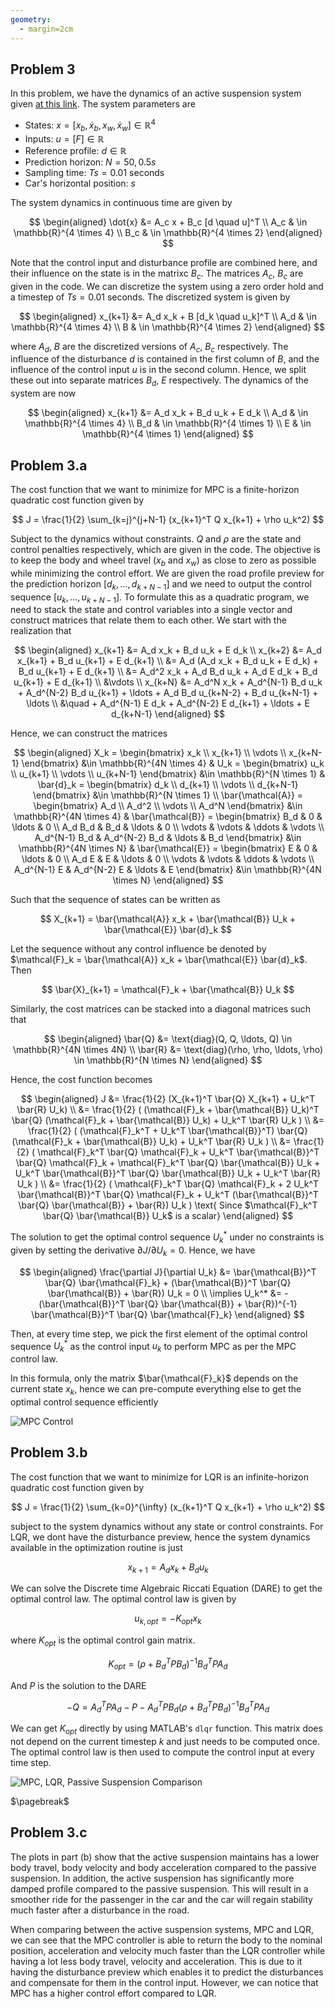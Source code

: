 ```yaml
---
geometry:
  - margin=2cm
---
```


## Problem 3

In this problem, we have the dynamics of an active suspension system given [at this link](https://www.mathworks.com/help/robust/gs/active-suspension-control-design.html). The system parameters are

- States: $x = [x_b, \dot{x}_b, x_w, \dot{x}_w] \in \mathbb{R}^4$
- Inputs: $u = [F] \in \mathbb{R}$
- Reference profile: $d \in \mathbb{R}$
- Prediction horizon: $N = 50, 0.5s$
- Sampling time: $Ts = 0.01$ seconds
- Car's horizontal position: $s$

The system dynamics in continuous time are given by

$$
\begin{aligned}
\dot{x} &= A_c x + B_c [d \quad u]^T \\
A_c & \in \mathbb{R}^{4 \times 4} \\
B_c & \in \mathbb{R}^{4 \times 2}
\end{aligned}
$$

Note that the control input and disturbance profile are combined here, and their influence on the state is in the matrixc $B_c$. The matrices $A_c$, $B_c$ are given in the code. We can discretize the system using a zero order hold and a timestep of $Ts = 0.01$ seconds. The discretized system is given by

$$
\begin{aligned}
x_{k+1} &= A_d x_k + B [d_k \quad u_k]^T \\
A_d & \in \mathbb{R}^{4 \times 4} \\
B & \in \mathbb{R}^{4 \times 2}
\end{aligned}
$$

where $A_d$, $B$ are the discretized versions of $A_c$, $B_c$ respectively. The influence of the disturbance $d$ is contained in the first column of $B$, and the influence of the control input $u$ is in the second column. Hence, we split these out into separate matrices $B_d$, $E$ respectively. The dynamics of the system are now

$$
\begin{aligned}
x_{k+1} &= A_d x_k + B_d u_k + E d_k \\
A_d & \in \mathbb{R}^{4 \times 4} \\
B_d & \in \mathbb{R}^{4 \times 1} \\
E & \in \mathbb{R}^{4 \times 1}
\end{aligned}
$$

## Problem 3.a

The cost function that we want to minimize for MPC is a finite-horizon quadratic cost function given by

$$
J = \frac{1}{2} \sum_{k=j}^{j+N-1} (x_{k+1}^T Q x_{k+1} + \rho u_k^2)
$$

Subject to the dynamics without constraints. $Q$ and $\rho$ are the state and control penalties respectively, which are given in the code. The objective is to keep the body and wheel travel ($x_b$ and $x_w$) as close to zero as possible while minimizing the control effort. We are given the road profile preview for the prediction horizon $[d_k, \ldots, d_{k+N-1}]$ and we need to output the control sequence $[u_k, \ldots, u_{k+N-1}]$. To formulate this as a quadratic program, we need to stack the state and control variables into a single vector and construct matrices that relate them to each other. We start with the realization that

$$
\begin{aligned}
x_{k+1} &= A_d x_k + B_d u_k + E d_k \\
x_{k+2} &= A_d x_{k+1} + B_d u_{k+1} + E d_{k+1} \\
&= A_d (A_d x_k + B_d u_k + E d_k) + B_d u_{k+1} + E d_{k+1} \\
&= A_d^2 x_k + A_d B_d u_k + A_d E d_k + B_d u_{k+1} + E d_{k+1} \\
&\vdots \\
x_{k+N} &= A_d^N x_k + A_d^{N-1} B_d u_k + A_d^{N-2} B_d u_{k+1} + \ldots + A_d B_d u_{k+N-2} + B_d u_{k+N-1} + \ldots \\
&\quad + A_d^{N-1} E d_k + A_d^{N-2} E d_{k+1} + \ldots + E d_{k+N-1}
\end{aligned}
$$

Hence, we can construct the matrices

$$
\begin{aligned}
X_k = \begin{bmatrix} x_k \\ x_{k+1} \\ \vdots \\ x_{k+N-1} \end{bmatrix} &\in \mathbb{R}^{4N \times 4} &
U_k = \begin{bmatrix} u_k \\ u_{k+1} \\ \vdots \\ u_{k+N-1} \end{bmatrix} &\in \mathbb{R}^{N \times 1} &
\bar{d}_k = \begin{bmatrix} d_k \\ d_{k+1} \\ \vdots \\ d_{k+N-1} \end{bmatrix} &\in \mathbb{R}^{N \times 1} \\
\bar{\mathcal{A}} = \begin{bmatrix} A_d \\ A_d^2 \\ \vdots \\ A_d^N \end{bmatrix} &\in \mathbb{R}^{4N \times 4} &
\bar{\mathcal{B}} = \begin{bmatrix} B_d & 0 & \ldots & 0 \\ A_d B_d & B_d & \ldots & 0 \\ \vdots & \vdots & \ddots & \vdots \\ A_d^{N-1} B_d & A_d^{N-2} B_d & \ldots & B_d \end{bmatrix} &\in \mathbb{R}^{4N \times N} &
\bar{\mathcal{E}} = \begin{bmatrix} E & 0 & \ldots & 0 \\ A_d E & E & \ldots & 0 \\ \vdots & \vdots & \ddots & \vdots \\ A_d^{N-1} E & A_d^{N-2} E & \ldots & E \end{bmatrix} &\in \mathbb{R}^{4N \times N}
\end{aligned}
$$

Such that the sequence of states can be written as

$$
X_{k+1} = \bar{\mathcal{A}} x_k + \bar{\mathcal{B}} U_k + \bar{\mathcal{E}} \bar{d}_k
$$

Let the sequence without any control influence be denoted by $\mathcal{F}_k = \bar{\mathcal{A}} x_k + \bar{\mathcal{E}} \bar{d}_k$. Then

$$
\bar{X}_{k+1} = \mathcal{F}_k + \bar{\mathcal{B}} U_k
$$

Similarly, the cost matrices can be stacked into a diagonal matrices such that

$$
\begin{aligned}
\bar{Q} &= \text{diag}(Q, Q, \ldots, Q) \in \mathbb{R}^{4N \times 4N} \\
\bar{R} &= \text{diag}(\rho, \rho, \ldots, \rho) \in \mathbb{R}^{N \times N}
\end{aligned}
$$

Hence, the cost function becomes

$$
\begin{aligned}
J &= \frac{1}{2} (X_{k+1}^T \bar{Q} X_{k+1} + U_k^T \bar{R} U_k) \\
&= \frac{1}{2} ( (\mathcal{F}_k + \bar{\mathcal{B}} U_k)^T \bar{Q} (\mathcal{F}_k + \bar{\mathcal{B}} U_k) + U_k^T \bar{R} U_k ) \\
&= \frac{1}{2} ( (\mathcal{F}_k^T + U_k^T \bar{\mathcal{B}}^T) \bar{Q} (\mathcal{F}_k + \bar{\mathcal{B}} U_k) + U_k^T \bar{R} U_k ) \\
&= \frac{1}{2} ( \mathcal{F}_k^T \bar{Q} \mathcal{F}_k + U_k^T \bar{\mathcal{B}}^T \bar{Q} \mathcal{F}_k + \mathcal{F}_k^T \bar{Q} \bar{\mathcal{B}} U_k + U_k^T \bar{\mathcal{B}}^T \bar{Q} \bar{\mathcal{B}} U_k + U_k^T \bar{R} U_k ) \\
&= \frac{1}{2} ( \mathcal{F}_k^T \bar{Q} \mathcal{F}_k + 2 U_k^T \bar{\mathcal{B}}^T \bar{Q} \mathcal{F}_k + U_k^T (\bar{\mathcal{B}}^T \bar{Q} \bar{\mathcal{B}} + \bar{R}) U_k ) \text{ Since $\mathcal{F}_k^T \bar{Q} \bar{\mathcal{B}} U_k$ is a scalar}
\end{aligned}
$$

The solution to get the optimal control sequence $U_k^*$ under no constraints is given by setting the derivative $\partial J / \partial U_k = 0$. Hence, we have

$$
\begin{aligned}
\frac{\partial J}{\partial U_k} &= \bar{\mathcal{B}}^T \bar{Q} \bar{\mathcal{F}_k} + (\bar{\mathcal{B}}^T \bar{Q} \bar{\mathcal{B}} + \bar{R}) U_k = 0 \\
\implies U_k^* &= -(\bar{\mathcal{B}}^T \bar{Q} \bar{\mathcal{B}} + \bar{R})^{-1} \bar{\mathcal{B}}^T \bar{Q} \bar{\mathcal{F}_k}
\end{aligned}
$$

Then, at every time step, we pick the first element of the optimal control sequence $U_k^*$ as the control input $u_k$ to perform MPC as per the MPC control law.

In this formula, only the matrix $\bar{\mathcal{F}_k}$ depends on the current state $x_k$, hence we can pre-compute everything else to get the optimal control sequence efficiently

![MPC Control](figs/hw3p3a.svg)

## Problem 3.b

The cost function that we want to minimize for LQR is an infinite-horizon quadratic cost function given by

$$
J = \frac{1}{2} \sum_{k=0}^{\infty} (x_{k+1}^T Q x_{k+1} + \rho u_k^2)
$$

subject to the system dynamics without any state or control constraints. For LQR, we dont have the disturbance preview, hence the system dynamics available in the optimization routine is just

$$
x_{k+1} = A_d x_k + B_d u_k
$$

We can solve the Discrete time Algebraic Riccati Equation (DARE) to get the optimal control law. The optimal control law is given by

$$
u_{k, opt} = -K_{opt} x_k
$$

where $K_{opt}$ is the optimal control gain matrix.

$$
K_{opt} = (\rho + B_d^T P B_d)^{-1} B_d^T P A_d
$$

And $P$ is the solution to the DARE

$$
-Q = A_d^T P A_d - P - A_d^T P B_d (\rho + B_d^T P B_d)^{-1} B_d^T P A_d
$$

We can get $K_{opt}$ directly by using MATLAB's `dlqr` function. This matrix does not depend on the current timestep $k$ and just needs to be computed once. The optimal control law is then used to compute the control input at every time step.

![MPC, LQR, Passive Suspension Comparison](figs/hw3p3b.svg)

$\pagebreak$

## Problem 3.c

The plots in part (b) show that the active suspension maintains has a lower body travel, body velocity and body acceleration compared to the passive suspension. In addition, the active suspension has significantly more damped profile compared to the passive suspension.
This will result in a smoother ride for the passenger in the car and the car will regain stability much faster after a disturbance in the road.

When comparing between the active suspension systems, MPC and LQR, we can see that the MPC controller is able to return the body to the nominal position, acceleration and velocity much faster than the LQR controller while having a lot less body travel, velocity and acceleration. This is due to it having the disturbance preview which enables it to predict the disturbances and compensate for them in the control input. However, we can notice that MPC has a higher control effort compared to LQR.
